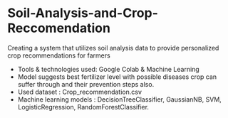 # Soil-Analysis-and-Crop-Reccomendation
Creating a system that utilizes soil analysis data to provide personalized crop recommendations for farmers
- Tools & technologies used: Google Colab & Machine Learning
- Model suggests best fertilizer level with possible diseases crop can suffer through and their prevention steps also.
- Used dataset : Crop_recommendation.csv
- Machine learning models : DecisionTreeClassifier, GaussianNB, SVM, LogisticRegression, RandomForestClassifier.

